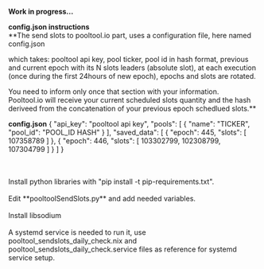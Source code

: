 **Work in progress...**

**config.json instructions** 
<br/>
**The send slots to pooltool.io part, uses a configuration file, here named config.json
<br/>

which takes: pooltool api key, pool ticker, pool id in hash format, previous and current epoch with its N slots leaders (absolute slot),
at each execution (once during the first 24hours of new epoch), epochs and slots are rotated.
<br/>

You need to inform only once that section with your information.
<br/>
Pooltool.io will receive your current scheduled slots quantity and the hash deriveed from the concatenation of your previous epoch schedlued slots.**

**config.json**
{
    "api_key": "pooltool api key",
    "pools": [
        {
            "name": "TICKER",
            "pool_id": "POOL_ID HASH"
        }
    ],
    "saved_data": [
        {
            "epoch": 445,
            "slots": [
                107358789
            ]
        },
        {
            "epoch": 446,
            "slots": [
                103302799,
                102308799,
                107304799
            ]
        }
    ]
}

<br/>
<br/>
Install python libraries with "pip install -t pip-requirements.txt".
<br/>
<br/>
Edit **pooltoolSendSlots.py** and add needed variables.
<br/>
<br/>
Install libsodium
<br/>
<br/>
A systemd service is needed to run it, use pooltool_sendslots_daily_check.nix and pooltool_sendslots_daily_check.service files as reference for systemd service setup.
